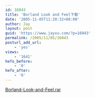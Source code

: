```yaml
---
id: 16043
title: 'Borland Look and Feel下载'
date: '2005-11-05T11:20:32+08:00'
author: Jay
layout: post
guid: 'https://www.jayxu.com/?p=16043'
permalink: /2005/11/05/16043
posturl_add_url:
    - 'yes'
views:
    - '1641'
hefo_before:
    - '0'
hefo_after:
    - '0'
---
```


<a href="https://www.jayxu.com/log/wp-content/uploads/2016/11/Borland-Look-and-Feel.rar">Borland-Look-and-Feel.rar</a>